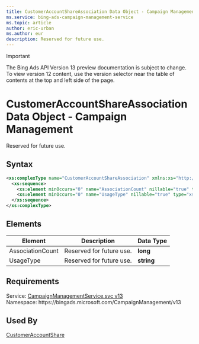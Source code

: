 ```yaml
---
title: CustomerAccountShareAssociation Data Object - Campaign Management
ms.service: bing-ads-campaign-management-service
ms.topic: article
author: eric-urban
ms.author: eur
description: Reserved for future use.
---
```

> [!IMPORTANT]
> The Bing Ads API Version 13 preview documentation is subject to change. To view version 12 content, use the version selector near the table of contents at the top and left side of the page.

# CustomerAccountShareAssociation Data Object - Campaign Management
Reserved for future use.

## Syntax
```xml
<xs:complexType name="CustomerAccountShareAssociation" xmlns:xs="http://www.w3.org/2001/XMLSchema">
  <xs:sequence>
    <xs:element minOccurs="0" name="AssociationCount" nillable="true" type="xs:long" />
    <xs:element minOccurs="0" name="UsageType" nillable="true" type="xs:string" />
  </xs:sequence>
</xs:complexType>
```

## <a name="elements"></a>Elements

|Element|Description|Data Type|
|-----------|---------------|-------------|
|<a name="associationcount"></a>AssociationCount|Reserved for future use.|**long**|
|<a name="usagetype"></a>UsageType|Reserved for future use.|**string**|

## Requirements
Service: [CampaignManagementService.svc v13](https://campaign.api.bingads.microsoft.com/Api/Advertiser/CampaignManagement/v13/CampaignManagementService.svc)  
Namespace: https\://bingads.microsoft.com/CampaignManagement/v13  

## Used By
[CustomerAccountShare](customeraccountshare.md)  
